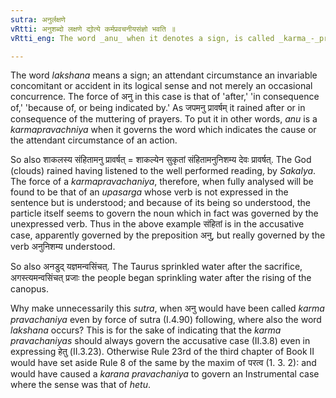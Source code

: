 ```yaml
---
sutra: अनुर्लक्षणे
vRtti: अनुशब्दो लक्षणे द्योत्ये कर्मप्रवचनीयसंज्ञो भवति ॥
vRtti_eng: The word _anu_ when it denotes a sign, is called _karma_-_pravachaniya_.

---
```

The word _lakshana_ means a sign; an attendant circumstance an invariable concomitant or accident in its logical sense and not merely an occasional concurrence. The force of अनु in this case is that of 'after,' 'in consequence of,' 'because of, or being indicated by.' As जपमनु प्रावर्षम् it rained after or in consequence of the muttering of prayers. To put it in other words, _anu_ is a _karmapravachniya_ when it governs the word which indicates the cause or the attendant circumstance of an action.

So also शाकलस्य संहितामनु प्रावर्षत् = शाकल्येन सुकृतां संहितामनुनिशम्य देवः प्रावर्षत्. The God (clouds) rained having listened to the well performed reading, by _Sakalya_. The force of a _karmapravachaniya_, therefore, when fully analysed will be found to be that of an _upasarga_ whose verb is not expressed in the sentence but is understood; and because of its being so understood, the particle itself seems to govern the noun which in fact was governed by the unexpressed verb. Thus in the above example संहितां is in the accusative case, apparently governed by the preposition अनु, but really governed by the verb अनुनिशम्य understood.

So also अनडुद् यज्ञमन्वसिंचत्. The Taurus sprinkled water after the sacrifice, अगस्त्यमन्वसिंचत् प्रजाः the people began sprinkling water after the rising of the canopus.

Why make unnecessarily this _sutra_, when अनु would have been called _karma_ _pravachaniya_ even by force of sutra (I.4.90) following, where also the word _lakshana_ occurs? This is for the sake of indicating that the _karma_ _pravachaniyas_ should always govern the accusative case (II.3.8) even in expressing हेतु (II.3.23). Otherwise Rule 23rd of the third chapter of Book II would have set aside Rule 8 of the same by the maxim of परत्व (1. 3. 2): and would have caused a _karana_ _pravachaniya_ to govern an Instrumental case where the sense was that of _hetu_.